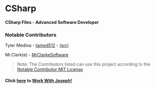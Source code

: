 # CSharp

#### CSharp Files - Advanced Software Developer

### Notable Contributors

Tyler Medina - [tamed512](https://GitHub.com/tamed512) - [(src)](https://github.com/tamed512/csharp-1)

Mr.Clark(e) - [MrClarkeSoftware](https://github.com/MrClarkeSoftware)

> Note: The Contributors listed can use this project according to the [Notable Contributor MIT License](https://github.com/josephworks/csharp/blob/master/NCLICENSE)

#### Click [here](LiveShare.md) to [Work With Joseph!](LiveShare.md)
